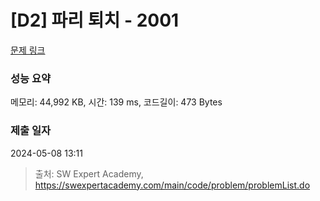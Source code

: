 # [D2] 파리 퇴치 - 2001 

[문제 링크](https://swexpertacademy.com/main/code/problem/problemDetail.do?contestProbId=AV5PzOCKAigDFAUq) 

### 성능 요약

메모리: 44,992 KB, 시간: 139 ms, 코드길이: 473 Bytes

### 제출 일자

2024-05-08 13:11



> 출처: SW Expert Academy, https://swexpertacademy.com/main/code/problem/problemList.do